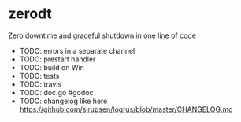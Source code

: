 # zerodt
Zero downtime and graceful shutdown in one line of code

- TODO: errors in a separate channel
- TODO: prestart handler
- TODO: build on Win
- TODO: tests
- TODO: travis
- TODO: doc.go #godoc
- TODO: changelog like here https://github.com/sirupsen/logrus/blob/master/CHANGELOG.md
